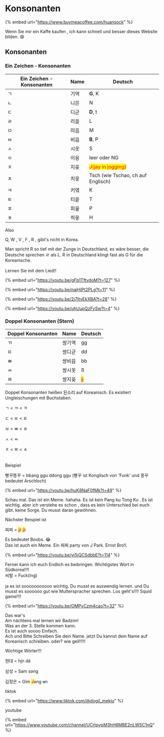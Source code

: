 # Konsonanten

{% embed url="https://www.buymeacoffee.com/huansock" %}

Wenn Sie mir ein Kaffe kaufen , ich kann schnell und besser dieses Website bilden. :smile:

## Konsonanten



### Ein Zeichen - Konsonanten

| Ein Zeichen - Konsonanten | Name | Deutsch                                            |
| ------------------------- | ---- | -------------------------------------------------- |
| ㄱ                         | 기역   | **G**, K                                           |
| ㄴ                         | 니은   | N                                                  |
| ㄷ                         | 디귿   | **D**, t                                           |
| ㄹ                         | 리을   | L                                                  |
| ㅁ                         | 미음   | M                                                  |
| ㅂ                         | 비읍   | **B**, P                                           |
| ㅅ                         | 시옷   | S                                                  |
| ㅇ                         | 이응   | leer oder NG                                       |
| ㅈ                         | 지읒   | <mark style="color:red;">J(jay in jogging)</mark>  |
| ㅊ                         | 치읓   | Tsch (wie Tschao, ch auf Englisch)                 |
| ㅋ                         | 키옄   | K                                                  |
| ㅌ                         | 티읕   | T                                                  |
| ㅍ                         | 피읖   | P                                                  |
| ㅎ                         | 히읗   | H                                                  |



Also

Q, W , V , F , R , gibt's nicht in Korea.

Man spricht R so tief mit der Zunge in Deutschland, es wäre besser, die Deutsche sprechen ㄹ als L. R in Deutschland klingt fast als G für die Koreanische.\
\
Lernen Sie mit dem Lied!!

{% embed url="https://youtu.be/gFb1TftvdoM?t=127" %}

{% embed url="https://youtu.be/najHiPt2PLg?t=11" %}

{% embed url="https://youtu.be/2j7ItvEkXBA?t=28" %}

{% embed url="https://youtu.be/uhUupQzFySw?t=4" %}

### Doppel Konsonanten (Stern)

| Doppel Konsonanten | Name | Deutsch                            |
| ------------------ | ---- | ---------------------------------- |
| ㄲ                  | 쌍기역  | gg                                 |
| ㄸ                  | 쌍디귿  | dd                                 |
| ㅃ                  | 쌍비읍  | bb                                 |
| ㅆ                  | 쌍시옷  | ß                                  |
| ㅉ                  | 쌍지읒  | <mark style="color:red;">jj</mark> |



Doppel Konsonanten heißen 된소리 auf Koreanisch. Es existiert Ungleischungen mit Buchstaben.



ㄱ < ㄲ < ㅋ

ㄷ < ㄸ < ㅌ

ㅂ < ㅃ < ㅍ

ㅅ < ㅆ

ㅈ < ㅉ < ㅊ\
\
\
Beispiel

빵꾸똥꾸 = bbang ggu ddong ggu (빵꾸 ist Konglisch von 'Funk' und 똥꾸 bedeutet Arschloch)&#x20;

{% embed url="https://youtu.be/huK8NaF0fMk?t=49" %}

Schau mal. Das ist ein Meme. hahaha. Es ist kein Pang ku Tong Ku . Es ist wichtig. aber ich verstehe  es schon , dass es kein Unterschied bei euch  gibt. keine Sorge. Du musst daran gewöhnen.

Nächster Beispiel ist

찌찌 = <mark style="color:red;">jj</mark>i <mark style="color:red;">jj</mark>i&#x20;

Es bedeutet Boobs. :joy:\
Das ist auch ein Meme. Ein 찌찌 party von J Park. Ernst Bro!\


{% embed url="https://youtu.be/yi5jQCSdbbE?t=114" %}

Ferner kann ich euch Endlich es beibringen. Wichtigstes Wort in Südkorea!!!!\
씨발 = Fuck(ing) \
\
ja es ist sooooooooooo wichtig. Du musst es auswendig lernen. und Du musst es soooooo gut wie Mutterspracher sprechen.  Los geht's!!!! Squid game!!!!

{% embed url="https://youtu.be/OMPvCzm4cao?t=32" %}



Das war's \
Am nächtens mal lernen wir Badzim! \
Was an der 3. Stelle kommen kann. \
Es ist auch soooo Einfach.\
Ach und Bitte Schreiben Sie dein Name. jetzt Du kannst dein Name auf Koreanisch schreiben. oder? wie geil!!!!!



Wichtige Wörter!!!

현대 = hjn dä

삼성 = Sam səng

김정은 = Gim <mark style="color:red;">J</mark>əng ~~u~~n



tiktok

{% embed url="https://www.tiktok.com/@dogil_mekju" %}

youtube

{% embed url="https://www.youtube.com/channel/UCrtpypM3hH6MBE2nLWSC1nQ" %}
